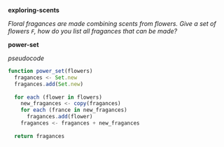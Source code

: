 __exploring-scents__

_Floral fragances are made combining scents from flowers. Give a set of flowers `F`, how do you list all fragances that can be made?_

__power-set__

_pseudocode_

```js
function power_set(flowers)
  fragances <- Set.new
  fragances.add(Set.new)
  
  for each (flower in flowers)
    new_fragances <- copy(fragances)
    for each (france in new_fragances)
      fragances.add(flower)
    fragances <- fragances + new_fragances
  
  return fragances
```
